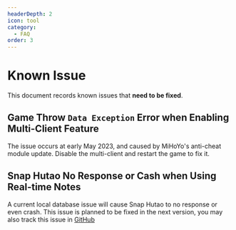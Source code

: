```yaml
---
headerDepth: 2
icon: tool
category:
  - FAQ
order: 3
---
```


# Known Issue

This document records known issues that **need to be fixed**.

## Game Throw `Data Exception` Error when Enabling Multi-Client Feature

The issue occurs at early May 2023, and caused by MiHoYo's anti-cheat module update. Disable the multi-client and 
restart the game to fix it.

## Snap Hutao No Response or Cash when Using Real-time Notes

A current local database issue will cause Snap Hutao to no response or even crash. 
This issue is planned to be fixed in the next version, you may also track this issue in 
[GitHub](https://github.com/DGP-Studio/Snap.Hutao/issues/706)